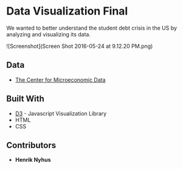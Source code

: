 # Data Visualization Final

We wanted to better understand the student debt crisis in the US by analyzing and visualizing its data.

![Screenshot](Screen Shot 2016-05-24 at 9.12.20 PM.png)

## Data
* [The Center for Microeconomic Data](https://www.newyorkfed.org/microeconomics/databank.html)

## Built With

* [D3](https://github.com/d3/d3) - Javascript Visualization Library
* HTML
* CSS

## Contributors

* **Henrik Nyhus**
